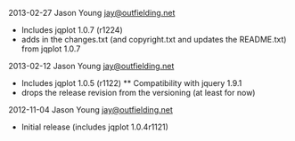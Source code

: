 2013-02-27  Jason Young <jay@outfielding.net>
  
  * Includes jqplot 1.0.7 (r1224)
  * adds in the changes.txt (and copyright.txt and updates the README.txt) from jqplot 1.0.7

2013-02-12  Jason Young <jay@outfielding.net>

  * Includes jqplot 1.0.5 (r1122)
  ** Compatibility with jquery 1.9.1
  * drops the release revision from the versioning (at least for now)

2012-11-04  Jason Young <jay@outfielding.net>
  
  * Initial release (includes jqplot 1.0.4r1121)